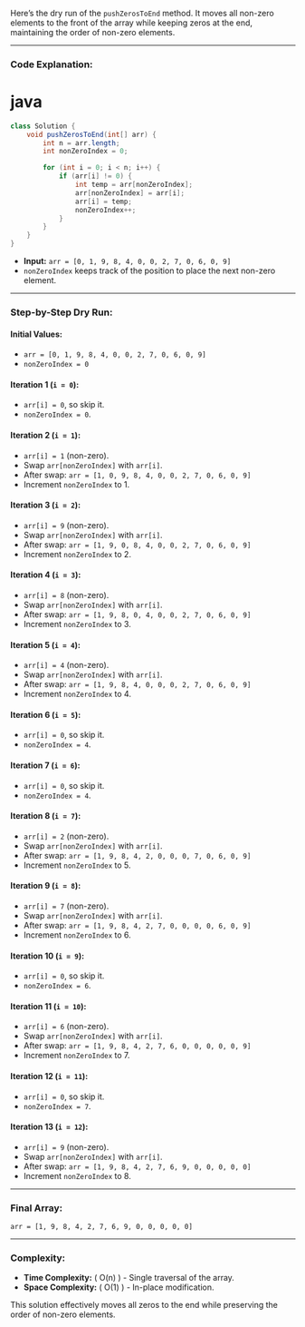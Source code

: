 Here’s the dry run of the `pushZerosToEnd` method. It moves all non-zero elements to the front of the array while keeping zeros at the end, maintaining the order of non-zero elements.

---

### Code Explanation:

# java
```java
class Solution {
    void pushZerosToEnd(int[] arr) {
        int n = arr.length;
        int nonZeroIndex = 0;

        for (int i = 0; i < n; i++) {
            if (arr[i] != 0) {
                int temp = arr[nonZeroIndex];
                arr[nonZeroIndex] = arr[i];
                arr[i] = temp;
                nonZeroIndex++;
            }
        }
    }
}
```

- **Input:** `arr = [0, 1, 9, 8, 4, 0, 0, 2, 7, 0, 6, 0, 9]`
- `nonZeroIndex` keeps track of the position to place the next non-zero element.

---

### Step-by-Step Dry Run:

#### Initial Values:
- `arr = [0, 1, 9, 8, 4, 0, 0, 2, 7, 0, 6, 0, 9]`
- `nonZeroIndex = 0`

#### Iteration 1 (`i = 0`):
- `arr[i] = 0`, so skip it.
- `nonZeroIndex = 0`.

#### Iteration 2 (`i = 1`):
- `arr[i] = 1` (non-zero).
- Swap `arr[nonZeroIndex]` with `arr[i]`.
- After swap: `arr = [1, 0, 9, 8, 4, 0, 0, 2, 7, 0, 6, 0, 9]`
- Increment `nonZeroIndex` to 1.

#### Iteration 3 (`i = 2`):
- `arr[i] = 9` (non-zero).
- Swap `arr[nonZeroIndex]` with `arr[i]`.
- After swap: `arr = [1, 9, 0, 8, 4, 0, 0, 2, 7, 0, 6, 0, 9]`
- Increment `nonZeroIndex` to 2.

#### Iteration 4 (`i = 3`):
- `arr[i] = 8` (non-zero).
- Swap `arr[nonZeroIndex]` with `arr[i]`.
- After swap: `arr = [1, 9, 8, 0, 4, 0, 0, 2, 7, 0, 6, 0, 9]`
- Increment `nonZeroIndex` to 3.

#### Iteration 5 (`i = 4`):
- `arr[i] = 4` (non-zero).
- Swap `arr[nonZeroIndex]` with `arr[i]`.
- After swap: `arr = [1, 9, 8, 4, 0, 0, 0, 2, 7, 0, 6, 0, 9]`
- Increment `nonZeroIndex` to 4.

#### Iteration 6 (`i = 5`):
- `arr[i] = 0`, so skip it.
- `nonZeroIndex = 4`.

#### Iteration 7 (`i = 6`):
- `arr[i] = 0`, so skip it.
- `nonZeroIndex = 4`.

#### Iteration 8 (`i = 7`):
- `arr[i] = 2` (non-zero).
- Swap `arr[nonZeroIndex]` with `arr[i]`.
- After swap: `arr = [1, 9, 8, 4, 2, 0, 0, 0, 7, 0, 6, 0, 9]`
- Increment `nonZeroIndex` to 5.

#### Iteration 9 (`i = 8`):
- `arr[i] = 7` (non-zero).
- Swap `arr[nonZeroIndex]` with `arr[i]`.
- After swap: `arr = [1, 9, 8, 4, 2, 7, 0, 0, 0, 0, 6, 0, 9]`
- Increment `nonZeroIndex` to 6.

#### Iteration 10 (`i = 9`):
- `arr[i] = 0`, so skip it.
- `nonZeroIndex = 6`.

#### Iteration 11 (`i = 10`):
- `arr[i] = 6` (non-zero).
- Swap `arr[nonZeroIndex]` with `arr[i]`.
- After swap: `arr = [1, 9, 8, 4, 2, 7, 6, 0, 0, 0, 0, 0, 9]`
- Increment `nonZeroIndex` to 7.

#### Iteration 12 (`i = 11`):
- `arr[i] = 0`, so skip it.
- `nonZeroIndex = 7`.

#### Iteration 13 (`i = 12`):
- `arr[i] = 9` (non-zero).
- Swap `arr[nonZeroIndex]` with `arr[i]`.
- After swap: `arr = [1, 9, 8, 4, 2, 7, 6, 9, 0, 0, 0, 0, 0]`
- Increment `nonZeroIndex` to 8.

---

### Final Array:
```plaintext
arr = [1, 9, 8, 4, 2, 7, 6, 9, 0, 0, 0, 0, 0]
```

---

### Complexity:
- **Time Complexity:** \( O(n) \) - Single traversal of the array.
- **Space Complexity:** \( O(1) \) - In-place modification.

This solution effectively moves all zeros to the end while preserving the order of non-zero elements.